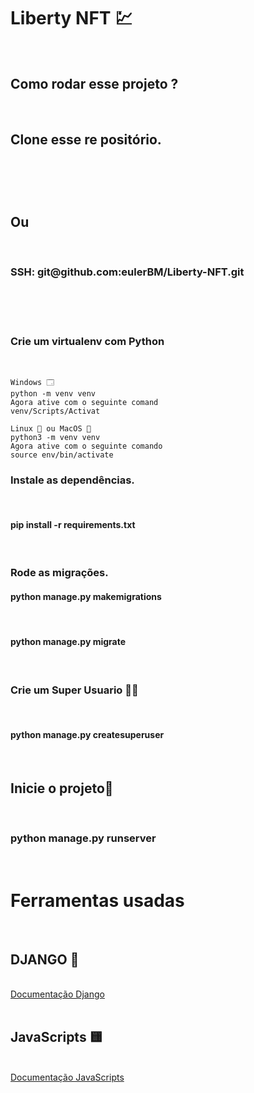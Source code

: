 <h1>Liberty NFT 💹</h1><br>

<h2> Como rodar esse projeto ? </h2><br>

<h2>Clone esse re positório.</h2><br>

<h3 HTTPS: https://github.com/eulerBM/Liberty-NFT.git</h3><br>
<h2>Ou</h2><br>
<h3> SSH: git@github.com:eulerBM/Liberty-NFT.git</h3><br><br><br>

<h3>Crie um virtualenv com Python</h3><br>





    Windows 🗔
    python -m venv venv
    Agora ative com o seguinte comand
    venv/Scripts/Activat

    Linux 🐧 ou MacOS 🍎
    python3 -m venv venv 
    Agora ative com o seguinte comando
    source env/bin/activate

    
<h3>Instale as dependências.</h3><br>
    <h4>pip install -r requirements.txt</h4><br>
    
<h3>Rode as migrações.</h3>
    <h4>python manage.py makemigrations</h4><br>
    <h4>python manage.py migrate</h4><br>

<h3> Crie um Super Usuario 🦸‍♂️</h3><br>
<h4>python manage.py createsuperuser</h4><br>

<h2> Inicie o projeto🙂 </h2><br>
<h3>python manage.py runserver</h3><br>


<h1> Ferramentas usadas</h1><br>
<h2>DJANGO 🐍</h2><br>
<a href="https://www.djangoproject.com/">Documentação Django</a><br><br>

 <h2>JavaScripts 🟨</h2><br>
 <a href="https://www.javascript.com/">Documentação JavaScripts</a><br><br>
 



